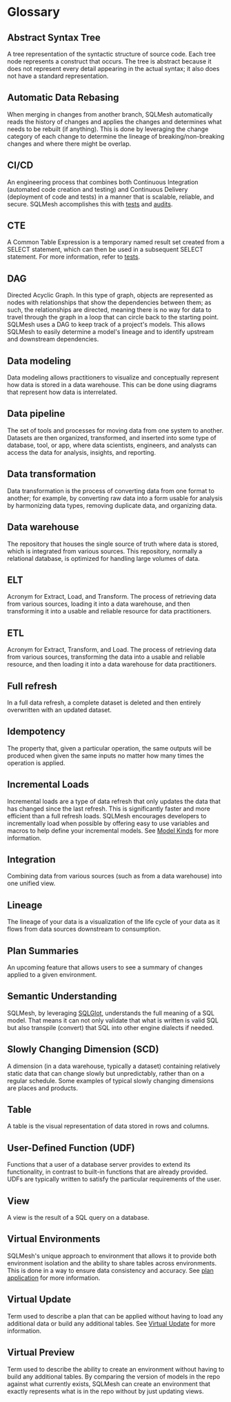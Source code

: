 # Glossary

## Abstract Syntax Tree
A tree representation of the syntactic structure of source code. Each tree node represents a construct that occurs. The tree is abstract because it does not represent every detail appearing in the actual syntax; it also does not have a standard representation.

## Automatic Data Rebasing
When merging in changes from another branch, SQLMesh automatically reads the history of changes and applies the changes and determines what needs to be rebuilt (if anything). This is done by leveraging the change category of each change to determine the lineage of breaking/non-breaking changes and where there might be overlap.

## CI/CD
An engineering process that combines both Continuous Integration (automated code creation and testing) and Continuous Delivery (deployment of code and tests) in a manner that is scalable, reliable, and secure. SQLMesh accomplishes this with [tests](tests.md) and [audits](audits.md).

## CTE
A Common Table Expression is a temporary named result set created from a SELECT statement, which can then be used in a subsequent SELECT statement. For more information, refer to [tests](tests.md).

## DAG
Directed Acyclic Graph. In this type of graph, objects are represented as nodes with relationships that show the dependencies between them; as such, the relationships are directed, meaning there is no way for data to travel through the graph in a loop that can circle back to the starting point. SQLMesh uses a DAG to keep track of a project's models. This allows SQLMesh to easily determine a model's lineage and to identify upstream and downstream dependencies.

## Data modeling
Data modeling allows practitioners to visualize and conceptually represent how data is stored in a data warehouse. This can be done using diagrams that represent how data is interrelated.

## Data pipeline
The set of tools and processes for moving data from one system to another. Datasets are then organized, transformed, and inserted into some type of database, tool, or app, where data scientists, engineers, and analysts can access the data for analysis, insights, and reporting.

## Data transformation
Data transformation is the process of converting data from one format to another; for example, by converting raw data into a form usable for analysis by harmonizing data types, removing duplicate data, and organizing data.

## Data warehouse
The repository that houses the single source of truth where data is stored, which is integrated from various sources. This repository, normally a relational database, is optimized for handling large volumes of data.

## ELT
Acronym for Extract, Load, and Transform. The process of retrieving data from various sources, loading it into a data warehouse, and then transforming it into a usable and reliable resource for data practitioners.

## ETL
Acronym for Extract, Transform, and Load. The process of retrieving data from various sources, transforming the data into a usable and reliable resource, and then loading it into a data warehouse for data practitioners.

## Full refresh
In a full data refresh, a complete dataset is deleted and then entirely overwritten with an updated dataset.

## Idempotency
The property that, given a particular operation, the same outputs will be produced when given the same inputs no matter how many times the operation is applied.

## Incremental Loads
Incremental loads are a type of data refresh that only updates the data that has changed since the last refresh. This is significantly faster and more efficient than a full refresh loads. SQLMesh encourages developers to incrementally load when possible by offering easy to use variables and macros to help define your incremental models. See [Model Kinds](models/model_kinds.md) for more information.

## Integration
Combining data from various sources (such as from a data warehouse) into one unified view.

## Lineage
The lineage of your data is a visualization of the life cycle of your data as it flows from data sources downstream to consumption.

## Plan Summaries
An upcoming feature that allows users to see a summary of changes applied to a given environment.

## Semantic Understanding
SQLMesh, by leveraging [SQLGlot](https://github.com/tobymao/sqlglot), understands the full meaning of a SQL model. That means it can not only validate that what is written is valid SQL but also transpile (convert) that SQL into other engine dialects if needed.

## Slowly Changing Dimension (SCD)
A dimension (in a data warehouse, typically a dataset) containing relatively static data that can change slowly but unpredictably, rather than on a regular schedule. Some examples of typical slowly changing dimensions are places and products.

## Table
A table is the visual representation of data stored in rows and columns.

## User-Defined Function (UDF)
Functions that a user of a database server provides to extend its functionality, in contrast to built-in functions that are already provided. UDFs are typically written to satisfy the particular requirements of the user.

## View
A view is the result of a SQL query on a database.

## Virtual Environments
SQLMesh's unique approach to environment that allows it to provide both environment isolation and the ability to share tables across environments. This is done in a way to ensure data consistency and accuracy. See [plan application](plans.md#plan-application) for more information.

## Virtual Update
Term used to describe a plan that can be applied without having to load any additional data or build any additional tables. See [Virtual Update](plans.md#virtual-update) for more information.

## Virtual Preview
Term used to describe the ability to create an environment without having to build any additional tables. By comparing the version of models in the repo against what currently exists, SQLMesh can create an environment that exactly represents what is in the repo without by just updating views.